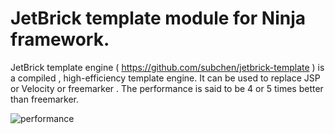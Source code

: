 JetBrick template module for Ninja framework.
=====================

JetBrick template engine ( https://github.com/subchen/jetbrick-template ) is a compiled , high-efficiency template engine.
It can be used to replace JSP or Velocity or freemarker .
The performance is said to be 4 or 5 times better than freemarker.

![performance](http://subchen.github.io/assets/images/perfermance.png)